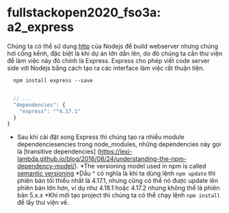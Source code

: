 # fullstackopen2020_fso3a: a2_express
Chúng ta có thể sử dụng [http](https://nodejs.org/docs/latest-v8.x/api/http.html) của Nodejs để build webserver nhưng chúng hơi cồng kềnh, đặc biệt là khi dự án lớn dần lên, do đó chúng ta cần thư viện để làm việc này đó chính là Express. Express cho phép viết code server side với Nodejs bằng cách tạo ra các interface làm việc rất thuận tiện.
```
  npm install express --save
```
```js

  // ...
  "dependencies": {
    "express": "^4.17.1"
  }
}
```
* Sau khi cài đặt xong Express thì chúng tạo ra nhiều module dependenciesencies trong node_modules, những dependencies này gọi là [transitive dependencies]
(https://lexi-lambda.github.io/blog/2016/08/24/understanding-the-npm-dependency-model/).
*The versioning model used in npm is called [semantic versioning](https://docs.npmjs.com/about-semantic-versioning)
*Dấu ^ có nghĩa là khi ta dùng lệnh ```npm update``` thì phiên bản tối thiểu nhất là 4.17.1, nhưng cũng có thể nó được update lên phiên bản lớn hơn, ví dụ như 4.18.1 hoặc 4.17.2 nhưng không thể là phiên bản 5.x.x
*Khi mới tạo project thì chúng ta có thể chạy lệnh ```npm install``` để lấy thư viện về.